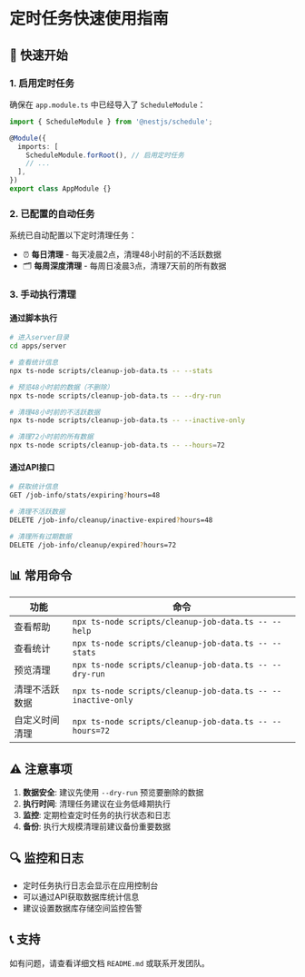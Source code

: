 # 定时任务快速使用指南

## 🚀 快速开始

### 1. 启用定时任务

确保在 `app.module.ts` 中已经导入了 `ScheduleModule`：

```typescript
import { ScheduleModule } from '@nestjs/schedule';

@Module({
  imports: [
    ScheduleModule.forRoot(), // 启用定时任务
    // ...
  ],
})
export class AppModule {}
```

### 2. 已配置的自动任务

系统已自动配置以下定时清理任务：

- ⏰ **每日清理** - 每天凌晨2点，清理48小时前的不活跃数据
- 🗂️ **每周深度清理** - 每周日凌晨3点，清理7天前的所有数据

### 3. 手动执行清理

#### 通过脚本执行

```bash
# 进入server目录
cd apps/server

# 查看统计信息
npx ts-node scripts/cleanup-job-data.ts -- --stats

# 预览48小时前的数据（不删除）
npx ts-node scripts/cleanup-job-data.ts -- --dry-run

# 清理48小时前的不活跃数据
npx ts-node scripts/cleanup-job-data.ts -- --inactive-only

# 清理72小时前的所有数据
npx ts-node scripts/cleanup-job-data.ts -- --hours=72
```

#### 通过API接口

```bash
# 获取统计信息
GET /job-info/stats/expiring?hours=48

# 清理不活跃数据
DELETE /job-info/cleanup/inactive-expired?hours=48

# 清理所有过期数据
DELETE /job-info/cleanup/expired?hours=72
```

## 📊 常用命令

| 功能           | 命令                                                         |
| -------------- | ------------------------------------------------------------ |
| 查看帮助       | `npx ts-node scripts/cleanup-job-data.ts -- --help`          |
| 查看统计       | `npx ts-node scripts/cleanup-job-data.ts -- --stats`         |
| 预览清理       | `npx ts-node scripts/cleanup-job-data.ts -- --dry-run`       |
| 清理不活跃数据 | `npx ts-node scripts/cleanup-job-data.ts -- --inactive-only` |
| 自定义时间清理 | `npx ts-node scripts/cleanup-job-data.ts -- --hours=72`      |

## ⚠️ 注意事项

1. **数据安全**: 建议先使用 `--dry-run` 预览要删除的数据
2. **执行时间**: 清理任务建议在业务低峰期执行
3. **监控**: 定期检查定时任务的执行状态和日志
4. **备份**: 执行大规模清理前建议备份重要数据

## 🔍 监控和日志

- 定时任务执行日志会显示在应用控制台
- 可以通过API获取数据库统计信息
- 建议设置数据库存储空间监控告警

## 📞 支持

如有问题，请查看详细文档 `README.md` 或联系开发团队。
